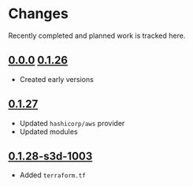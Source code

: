 # Changes
Recently completed and planned work is tracked here.

## [0.0.0](.) [0.1.26](.)
- Created early versions

## [0.1.27](.)
- Updated `hashicorp/aws` provider
- Updated modules

## [0.1.28-s3d-1003](.)
- Added `terraform.tf`
